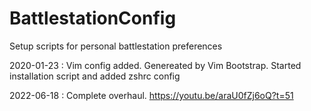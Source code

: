 # BattlestationConfig
Setup scripts for personal battlestation preferences

2020-01-23 : Vim config added. Genereated by Vim Bootstrap.
             Started installation script and added zshrc config

2022-06-18 : Complete overhaul. https://youtu.be/araU0fZj6oQ?t=51
